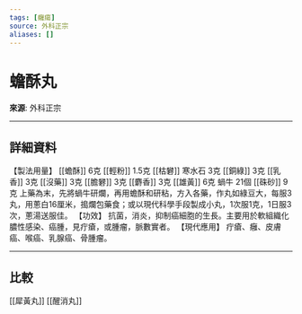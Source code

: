 ```yaml
---
tags: [癰瘍]
source: 外科正宗
aliases: []
---
```


# 蟾酥丸

**來源**: 外科正宗  

---

## 詳細資料
【製法用量】 [[蟾酥]] 6克 [[輕粉]] 1.5克 [[枯礬]] 寒水石
3克 [[銅綠]] 3克 [[乳香]] 3克 [[沒藥]] 3克 [[膽礬]] 3克 [[麝香]] 3克 [[雄黃]] 6克
蝸牛
21個 [[硃砂]] 9克
上藥為末，先將蝸牛研爛，再用蟾酥和研粘，方入各藥，作丸如綠豆大，每服3丸，用蔥白16厘米，搗爛包藥食；或以現代科學手段製成小丸，1次服1克，1日服3次，蔥湯送服佳。
【功效】
抗菌，消炎，抑制癌細胞的生長。主要用於軟組織化膿性感染、癌腫，見疔瘡，或腫瘤，脈數實者。
【現代應用】
疔瘡、癰、皮膚癌、喉癌、乳腺癌、骨腫瘤。

---

## 比較
[[犀黃丸]]
[[醒消丸]]

